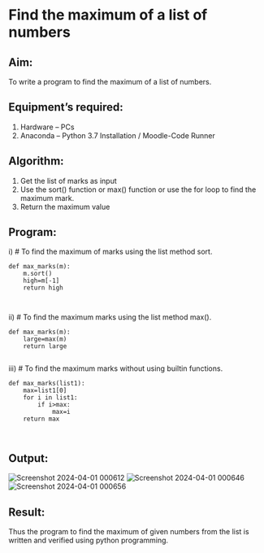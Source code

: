 # Find the maximum of a list of numbers
## Aim:
To write a program to find the maximum of a list of numbers.
## Equipment’s required:
1.	Hardware – PCs
2.	Anaconda – Python 3.7 Installation / Moodle-Code Runner
## Algorithm:
1.	Get the list of marks as input
2.	Use the sort() function or max() function or use the for loop to find the maximum mark.
3.	Return the maximum value
## Program:

i)	# To find the maximum of marks using the list method sort.
```
def max_marks(m):
    m.sort()
    high=m[-1]
    return high



```

ii)	# To find the maximum marks using the list method max().
```
def max_marks(m):
    large=max(m)
    return large


```

iii) # To find the maximum marks without using builtin functions.
```
def max_marks(list1):
    max=list1[0]
    for i in list1:
        if i>max:
            max=i
    return max



```



## Output:
![Screenshot 2024-04-01 000612](https://github.com/Ratheesh28/FindMaximum/assets/138849186/51a072c0-7d99-450a-b58a-3568b97842f7)
![Screenshot 2024-04-01 000646](https://github.com/Ratheesh28/FindMaximum/assets/138849186/1b66f018-61e7-4e78-aa30-f4b1d01aa716)
![Screenshot 2024-04-01 000656](https://github.com/Ratheesh28/FindMaximum/assets/138849186/7116da0b-060c-473a-aca0-98293265ab5a)


## Result:
Thus the program to find the maximum of given numbers from the list is written and verified using python programming.
